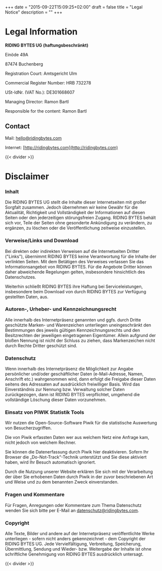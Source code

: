 +++
date = "2015-09-22T15:09:25+02:00"
draft = false
title = "Legal Notice"
description = ""
+++

# Legal Information

**RIDING BYTES UG (haftungsbeschränkt)**

Einöde 49A

87474 Buchenberg

Registration Court: Amtsgericht Ulm

Commercial Register Number: HRB 732278

USt-IdNr. (VAT No.): DE301668607

Managing Director: Ramon Bartl

Responsible for the content: Ramon Bartl


## Contact

Mail: [hello@ridingbytes.com](mailto:hello@ridingbytes.com)

Internet: [http://ridingbytes.com](http://ridingbytes.com)

{{< divider >}}

# Disclaimer

### Inhalt

Die RIDING BYTES UG stellt die Inhalte dieser Internetseiten mit großer Sorgfalt
zusammen. Jedoch übernehmen wir keine Gewähr für die Aktualität, Richtigkeit und
Vollständigkeit der Informationen auf diesen Seiten oder den jederzeitigen
störungsfreien Zugang. RIDING BYTES behält sich vor, Teile der Seiten ohne
gesonderte Ankündigung zu verändern, zu ergänzen, zu löschen oder die
Veröffentlichung zeitweise einzustellen.

### Verweise/Links und Download

Bei direkten oder indirekten Verweisen auf die Internetseiten Dritter ("Links"),
übernimmt RIDING BYTES keine Verantwortung für die Inhalte der verlinkten
Seiten. Mit dem Betätigen des Verweises verlassen Sie das Informationsangebot
von RIDING BYTES. Für die Angebote Dritter können daher abweichende Regelungen
gelten, insbesondere hinsichtlich des Datenschutzes.

Weiterhin schließt RIDING BYTES ihre Haftung bei Serviceleistungen, insbesondere
beim Download von durch RIDING BYTES zur Verfügung gestellten Daten, aus.

### Autoren-, Urheber- und Kennzeichnungsrecht

Alle innerhalb des Internetpräsenz genannten und ggfs. durch Dritte geschützte
Marken- und Warenzeichen unterliegen uneingeschränkt den Bestimmungen des
jeweils gültigen Kennzeichnungsrechts und den Besitzrechten der jeweiligen
eingetragenen Eigentümer. Allein aufgrund der bloßen Nennung ist nicht der
Schluss zu ziehen, dass Markenzeichen nicht durch Rechte Dritter geschützt sind.

### Datenschutz

Wenn innerhalb des Internetpräsenz die Möglichkeit zur Angabe persönlicher
und/oder geschäftlicher Daten (e-Mail-Adresse, Namen, Anschrift etc.)
wahrgenommen wird, dann erfolgt die Freigabe dieser Daten seitens des Adressaten
auf ausdrücklich freiwilliger Basis. Wird das Einverständnis zur Nennung bzw.
Verwaltung solcher Daten zurückgezogen, dann ist RIDING BYTES verpflichtet,
umgehend die vollständige Löschung dieser Daten vorzunehmen.

### Einsatz von PIWIK Statistik Tools

Wir nutzen die Open-Source-Software Piwik für die statistische Auswertung von
Besucherzugriffen.

Die von Piwik erfassten Daten wer aus welchem Netz eine Anfrage kam, nicht
jedoch von welchem Rechner.

Sie können die Datenerfassung durch Piwik hier deaktivieren. Sofern Ihr Browser
die „Do-Not-Track“-Technik unterstützt und Sie diese aktiviert haben, wird Ihr
Besuch automatisch ignoriert.

Durch die Nutzung unserer Website erklären Sie sich mit der Verarbeitung der
über Sie erhobenen Daten durch Piwik in der zuvor beschriebenen Art und Weise
und zu dem benannten Zweck einverstanden.

### Fragen und Kommentare

Für Fragen, Anregungen oder Kommentare zum Thema Datenschutz wenden Sie sich
bitte per E-Mail an datenschutz@ridingbytes.com.

### Copyright

Alle Texte, Bilder und andere auf der Internetpräsenz veröffentlichte Werke
unterliegen - sofern nicht anders gekennzeichnet - dem Copyright der RIDING
BYTES UG. Jede Vervielfältigung, Verbreitung, Speicherung, Übermittlung, Sendung
und Wieder- bzw. Weitergabe der Inhalte ist ohne schriftliche Genehmigung von
RIDING BYTES ausdrücklich untersagt.

{{< divider >}}
